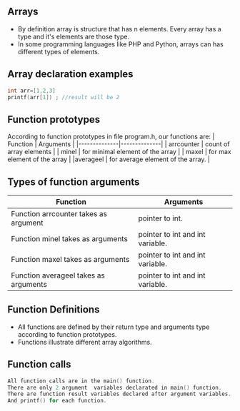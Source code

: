 ## Arrays
- By definition array is structure that has n elements. Every array has a type and it's elements are those type.
- In some programming languages like PHP and Python,  arrays can has different types of  elements.  
## Array declaration examples
```c
int arr=[1,2,3]
printf(arr[1]) ; //result will be 2
```
## Function prototypes
According to function prototypes in file program.h, our functions are:
| Function   | Arguments   |
|--------------|--------------|
| arrcounter | count of array elements |
| minel | for minimal element of the array  |
| maxel | for max  element of the array  |
|averageel | for average element of the array.  |
## Types of function arguments
| Function   | Arguments   |
|--------------|--------------|
|Function arrcounter takes as argument | pointer to int. |
| Function minel takes as arguments | pointer to int and int variable.  |
| Function maxel takes as arguments | pointer to int and int variable. |   
|  Function averageel takes as arguments | pointer to int and int variable. | 
## Function Definitions
- All functions are defined by their return type and arguments type according to function prototypes.  
- Functions illustrate different array  algorithms.  
## Function calls
```c
All function calls are in the main() function.  
There are only 2 argument  variables declarated in main() function.  
There are function result variables declared after argument variables.  
And printf() for each function.  
```
